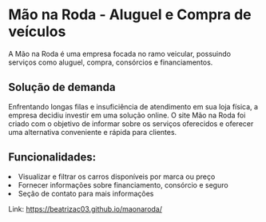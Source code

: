 <h1>Mão na Roda - Aluguel e Compra de veículos</h1>
A Mão na Roda é uma empresa focada no ramo veicular, possuindo serviços como aluguel, compra, consórcios e financiamentos.

<h2>Solução de demanda</h2>
<p>Enfrentando longas filas e insuficiência de atendimento em sua loja física, a empresa decidiu investir em uma solução online. O site Mão na Roda foi criado com o objetivo de informar sobre os serviços oferecidos e oferecer uma alternativa conveniente e rápida para clientes.</p>

<h2>Funcionalidades:</h2>
<li>Visualizar e filtrar os carros disponíveis por marca ou preço</li>
<li>Fornecer informações sobre financiamento, consórcio e seguro</li>
<li>Seção de contato para mais informações</li>

Link:
https://beatrizac03.github.io/maonaroda/
